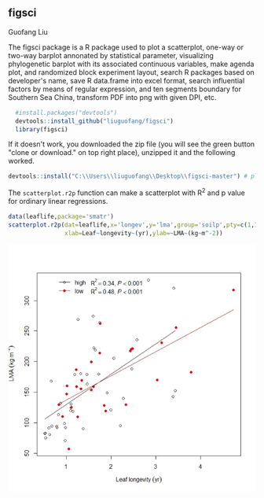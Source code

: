 ## figsci
Guofang Liu

The figsci package is a R package used to plot a scatterplot, one-way or two-way barplot annonated by statistical parameter, visualizing phylogenetic barplot with its associated continuous variables, make agenda plot, and randomized block experiment layout, search R packages based on developer's name, save R data.frame into excel format, search influential factors by means of regular expression, and ten segments boundary for Southern Sea China, transform PDF into png with given DPI, etc. 

 


```r
  #install.packages("devtools")
  devtools::install_github("liuguofang/figsci")
  library(figsci)
```

If it doesn't work, you downloaded the zip file (you will see the green button "clone or download." on top right place), unzipped it and the following worked.

```r
devtools::install("C:\\Users\\liuguofang\\Desktop\\figsci-master") # please replace your own file path. 
```

The `scatterplot.r2p` function can make a scatterplot with R<sup>2</sup> and p value for ordinary linear regressions.
```r
data(leaflife,package='smatr')
scatterplot.r2p(dat=leaflife,x='longev',y='lma',group='soilp',pty=c(1,19),
                xlab=Leaf~longevity~(yr),ylab=~LMA~(kg~m^-2))
```

![](readme_files/scatterplot.jpg) 



